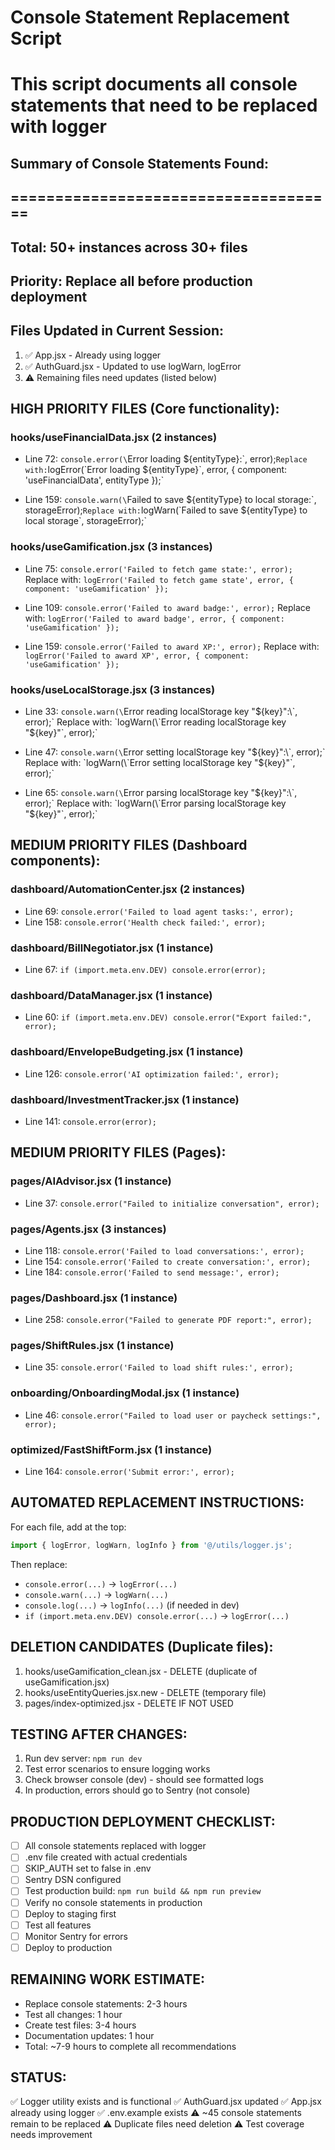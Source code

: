 # Console Statement Replacement Script
# This script documents all console statements that need to be replaced with logger

## Summary of Console Statements Found:
## =====================================
## Total: 50+ instances across 30+ files
## Priority: Replace all before production deployment

## Files Updated in Current Session:
1. ✅ App.jsx - Already using logger
2. ✅ AuthGuard.jsx - Updated to use logWarn, logError
3. ⚠️ Remaining files need updates (listed below)

## HIGH PRIORITY FILES (Core functionality):

### hooks/useFinancialData.jsx (2 instances)
- Line 72: `console.error(\`Error loading ${entityType}:\`, error);`
  Replace with: `logError(\`Error loading ${entityType}\`, error, { component: 'useFinancialData', entityType });`

- Line 159: `console.warn(\`Failed to save ${entityType} to local storage:\`, storageError);`
  Replace with: `logWarn(\`Failed to save ${entityType} to local storage\`, storageError);`

### hooks/useGamification.jsx (3 instances)
- Line 75: `console.error('Failed to fetch game state:', error);`
  Replace with: `logError('Failed to fetch game state', error, { component: 'useGamification' });`

- Line 109: `console.error('Failed to award badge:', error);`
  Replace with: `logError('Failed to award badge', error, { component: 'useGamification' });`

- Line 159: `console.error('Failed to award XP:', error);`
  Replace with: `logError('Failed to award XP', error, { component: 'useGamification' });`

### hooks/useLocalStorage.jsx (3 instances)
- Line 33: `console.warn(\`Error reading localStorage key "${key}":\`, error);`
  Replace with: `logWarn(\`Error reading localStorage key "${key}"\`, error);`

- Line 47: `console.warn(\`Error setting localStorage key "${key}":\`, error);`
  Replace with: `logWarn(\`Error setting localStorage key "${key}"\`, error);`

- Line 65: `console.warn(\`Error parsing localStorage key "${key}":\`, error);`
  Replace with: `logWarn(\`Error parsing localStorage key "${key}"\`, error);`

## MEDIUM PRIORITY FILES (Dashboard components):

### dashboard/AutomationCenter.jsx (2 instances)
- Line 69: `console.error('Failed to load agent tasks:', error);`
- Line 158: `console.error('Health check failed:', error);`

### dashboard/BillNegotiator.jsx (1 instance)
- Line 67: `if (import.meta.env.DEV) console.error(error);`

### dashboard/DataManager.jsx (1 instance)
- Line 60: `if (import.meta.env.DEV) console.error("Export failed:", error);`

### dashboard/EnvelopeBudgeting.jsx (1 instance)
- Line 126: `console.error('AI optimization failed:', error);`

### dashboard/InvestmentTracker.jsx (1 instance)
- Line 141: `console.error(error);`

## MEDIUM PRIORITY FILES (Pages):

### pages/AIAdvisor.jsx (1 instance)
- Line 37: `console.error("Failed to initialize conversation", error);`

### pages/Agents.jsx (3 instances)
- Line 118: `console.error('Failed to load conversations:', error);`
- Line 154: `console.error('Failed to create conversation:', error);`
- Line 184: `console.error('Failed to send message:', error);`

### pages/Dashboard.jsx (1 instance)
- Line 258: `console.error("Failed to generate PDF report:", error);`

### pages/ShiftRules.jsx (1 instance)
- Line 35: `console.error('Failed to load shift rules:', error);`

### onboarding/OnboardingModal.jsx (1 instance)
- Line 46: `console.error("Failed to load user or paycheck settings:", error);`

### optimized/FastShiftForm.jsx (1 instance)
- Line 164: `console.error('Submit error:', error);`

## AUTOMATED REPLACEMENT INSTRUCTIONS:

For each file, add at the top:
```javascript
import { logError, logWarn, logInfo } from '@/utils/logger.js';
```

Then replace:
- `console.error(...)` → `logError(...)`
- `console.warn(...)` → `logWarn(...)`
- `console.log(...)` → `logInfo(...)` (if needed in dev)
- `if (import.meta.env.DEV) console.error(...)` → `logError(...)`

## DELETION CANDIDATES (Duplicate files):

1. hooks/useGamification_clean.jsx - DELETE (duplicate of useGamification.jsx)
2. hooks/useEntityQueries.jsx.new - DELETE (temporary file)
3. pages/index-optimized.jsx - DELETE IF NOT USED

## TESTING AFTER CHANGES:

1. Run dev server: `npm run dev`
2. Test error scenarios to ensure logging works
3. Check browser console (dev) - should see formatted logs
4. In production, errors should go to Sentry (not console)

## PRODUCTION DEPLOYMENT CHECKLIST:

- [ ] All console statements replaced with logger
- [ ] .env file created with actual credentials
- [ ] SKIP_AUTH set to false in .env
- [ ] Sentry DSN configured
- [ ] Test production build: `npm run build && npm run preview`
- [ ] Verify no console statements in production
- [ ] Deploy to staging first
- [ ] Test all features
- [ ] Monitor Sentry for errors
- [ ] Deploy to production

## REMAINING WORK ESTIMATE:

- Replace console statements: 2-3 hours
- Test all changes: 1 hour
- Create test files: 3-4 hours
- Documentation updates: 1 hour
- Total: ~7-9 hours to complete all recommendations

## STATUS:
✅ Logger utility exists and is functional
✅ AuthGuard.jsx updated
✅ App.jsx already using logger
✅ .env.example exists
⚠️ ~45 console statements remain to be replaced
⚠️ Duplicate files need deletion
⚠️ Test coverage needs improvement
